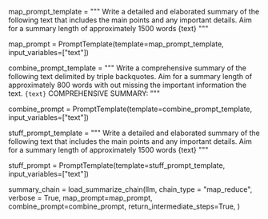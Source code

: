 map_prompt_template = """
                      Write a detailed and elaborated summary of the following text that includes the main points and any important details.
                      Aim for a summary length of approximately 1500 words
                      {text}
                      """

map_prompt = PromptTemplate(template=map_prompt_template, input_variables=["text"])


combine_prompt_template = """
                      Write a comprehensive summary of the following text delimited by triple backquotes.
                      Aim for a summary length of approximately 800 words with out missing the important information the text.
                      ```{text}```
                      COMPREHENSIVE SUMMARY:
                      """

combine_prompt = PromptTemplate(template=combine_prompt_template, input_variables=["text"])


stuff_prompt_template = """
                      Write a detailed and elaborated summary of the following text that includes the main points and any important details.
                      Aim for a summary length of approximately 1500 words
                      {text}
                      """
                    
stuff_prompt = PromptTemplate(template=stuff_prompt_template, input_variables=["text"])

summary_chain = load_summarize_chain(llm, chain_type = "map_reduce", verbose = True,  map_prompt=map_prompt, combine_prompt=combine_prompt, return_intermediate_steps=True, )
